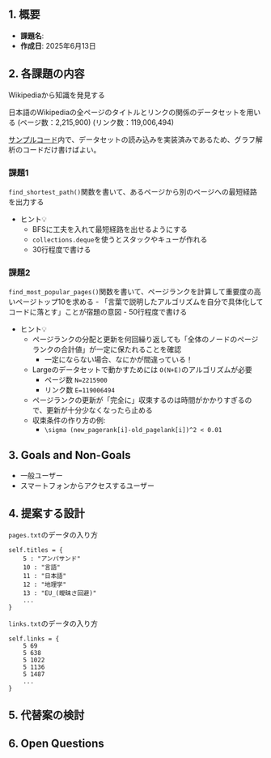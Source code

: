 ## 1. 概要

- **課題名**:
- **作成日**: 2025年6月13日

## 2. 各課題の内容

Wikipediaから知識を発見する

日本語のWikipediaの全ページのタイトルとリンクの関係のデータセットを用いる
(ページ数：2,215,900)
(リンク数：119,006,494)

[サンプルコード](https://github.com/xharaken/step2/blob/master/wikipedia.py)内で、データセットの読み込みを実装済みであるため、グラフ解析のコードだけ書けばよい。

### 課題1

`find_shortest_path()`関数を書いて、あるページから別のページへの最短経路を出力する

- ヒント💡
  - BFSに工夫を入れて最短経路を出せるようにする
  - `collections.deque`を使うとスタックやキューが作れる
  - 30行程度で書ける

### 課題2

`find_most_popular_pages()`関数を書いて、ページランクを計算して重要度の高いページトップ10を求める
    - 「言葉で説明したアルゴリズムを自分で具体化してコードに落とす」ことが宿題の意図
    - 50行程度で書ける

- ヒント💡
  - ページランクの分配と更新を何回繰り返しても「全体のノードのページランクの合計値」が一定に保たれることを確認
    - 一定にならない場合、なにかが間違っている！
  - Largeのデータセットで動かすためには `O(N+E)`のアルゴリズムが必要
    - ページ数 `N=2215900`
    - リンク数 `E=119006494`
  - ページランクの更新が「完全に」収束するのは時間がかかりすぎるので、更新が十分少なくなったら止める
  - 収束条件の作り方の例:
    - `\sigma (new_pagerank[i]-old_pagelank[i])^2 < 0.01 `

## 3. Goals and Non-Goals

- 一般ユーザー
- スマートフォンからアクセスするユーザー

## 4. 提案する設計


`pages.txt`のデータの入り方
```(python)
self.titles = {
    5 : "アンパサンド"
    10 : "言語"
    11 : "日本語"
    12 : "地理学"
    13 : "EU_(曖昧さ回避)"
    ...
}
```

`links.txt`のデータの入り方
```(python)
self.links = {
    5 69
    5 638
    5 1022
    5 1136
    5 1487
    ...
}
```


## 5. 代替案の検討

## 6. Open Questions
